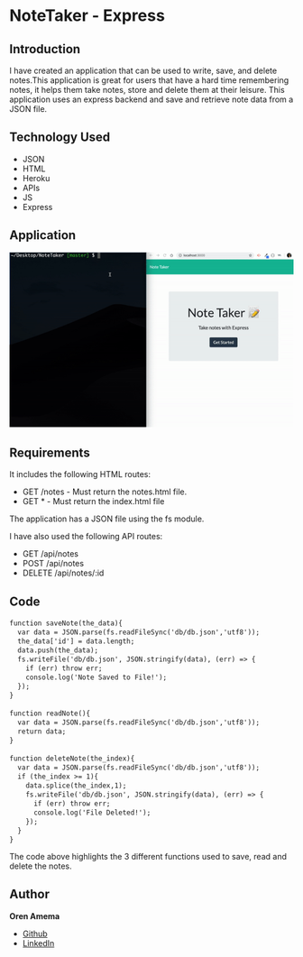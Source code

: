 # NoteTaker - Express

## Introduction

I have created an application that can be used to write, save, and delete notes.This application is great for users that have a hard time remembering notes, it helps them take notes, store and delete them at their leisure. This application uses an express backend and save and retrieve note data from a JSON file.

## Technology Used
* JSON
* HTML
* Heroku
* APIs
* JS
* Express

## Application

![alt text](https://github.com/orenamema/NoteTaker/raw/master/public/assets/images/note.gif)

## Requirements

It includes the following HTML routes:

* GET /notes - Must return the notes.html file.
* GET * - Must return the index.html file

The application has a JSON file using the fs module.

I have also used the following API routes:

* GET /api/notes 
* POST /api/notes
* DELETE /api/notes/:id 

## Code
```
function saveNote(the_data){
  var data = JSON.parse(fs.readFileSync('db/db.json','utf8'));
  the_data['id'] = data.length;
  data.push(the_data);
  fs.writeFile('db/db.json', JSON.stringify(data), (err) => {
    if (err) throw err;
    console.log('Note Saved to File!');
  });
}

function readNote(){
  var data = JSON.parse(fs.readFileSync('db/db.json','utf8'));
  return data;
}

function deleteNote(the_index){
  var data = JSON.parse(fs.readFileSync('db/db.json','utf8'));
  if (the_index >= 1){ 
    data.splice(the_index,1);
    fs.writeFile('db/db.json', JSON.stringify(data), (err) => {
      if (err) throw err;
      console.log('File Deleted!');
    });
  }
}
```
The code above highlights the 3 different functions used to save, read and delete the notes.

## Author

**Oren Amema**

* [Github](https://github.com/orenamema)
* [LinkedIn](https://www.linkedin.com/in/oren-amematekpo-b7a12b13)
